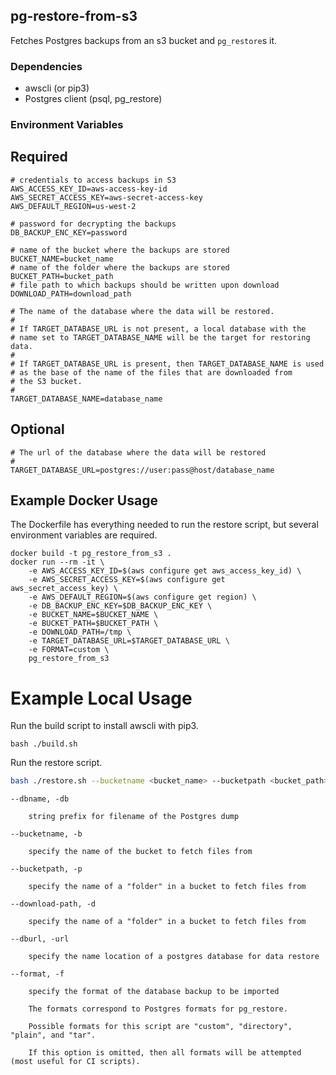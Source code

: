 ## pg-restore-from-s3

Fetches Postgres backups from an s3 bucket and `pg_restore`s it.

### Dependencies

* awscli (or pip3)
* Postgres client (psql, pg_restore)

### Environment Variables

## Required

```
# credentials to access backups in S3
AWS_ACCESS_KEY_ID=aws-access-key-id
AWS_SECRET_ACCESS_KEY=aws-secret-access-key
AWS_DEFAULT_REGION=us-west-2

# password for decrypting the backups
DB_BACKUP_ENC_KEY=password

# name of the bucket where the backups are stored
BUCKET_NAME=bucket_name
# name of the folder where the backups are stored
BUCKET_PATH=bucket_path
# file path to which backups should be written upon download
DOWNLOAD_PATH=download_path

# The name of the database where the data will be restored.
#
# If TARGET_DATABASE_URL is not present, a local database with the
# name set to TARGET_DATABASE_NAME will be the target for restoring data.
#
# If TARGET_DATABASE_URL is present, then TARGET_DATABASE_NAME is used
# as the base of the name of the files that are downloaded from
# the S3 bucket.
#
TARGET_DATABASE_NAME=database_name
```

## Optional

```
# The url of the database where the data will be restored
#
TARGET_DATABASE_URL=postgres://user:pass@host/database_name
```

## Example Docker Usage

The Dockerfile has everything needed to run the restore script, but several environment variables are required.

```
docker build -t pg_restore_from_s3 .
docker run --rm -it \
    -e AWS_ACCESS_KEY_ID=$(aws configure get aws_access_key_id) \
    -e AWS_SECRET_ACCESS_KEY=$(aws configure get aws_secret_access_key) \
    -e AWS_DEFAULT_REGION=$(aws configure get region) \
    -e DB_BACKUP_ENC_KEY=$DB_BACKUP_ENC_KEY \
    -e BUCKET_NAME=$BUCKET_NAME \
    -e BUCKET_PATH=$BUCKET_PATH \
    -e DOWNLOAD_PATH=/tmp \
    -e TARGET_DATABASE_URL=$TARGET_DATABASE_URL \
    -e FORMAT=custom \
    pg_restore_from_s3
```

# Example Local Usage

Run the build script to install awscli with pip3.

```
bash ./build.sh
```

Run the restore script.

```bash
bash ./restore.sh --bucketname <bucket_name> --bucketpath <bucket_path> --dbname <database_name> --format <custom>
```

```log
--dbname, -db

    string prefix for filename of the Postgres dump

--bucketname, -b

    specify the name of the bucket to fetch files from

--bucketpath, -p

    specify the name of a "folder" in a bucket to fetch files from

--download-path, -d

    specify the name of a "folder" in a bucket to fetch files from

--dburl, -url

    specify the name location of a postgres database for data restore

--format, -f

    specify the format of the database backup to be imported

    The formats correspond to Postgres formats for pg_restore.

    Possible formats for this script are "custom", "directory", "plain", and "tar".

    If this option is omitted, then all formats will be attempted (most useful for CI scripts).
```
